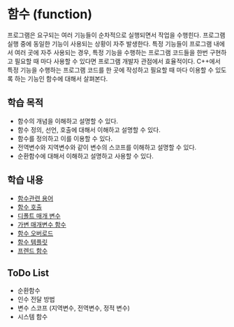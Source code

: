 # 함수 (function)

프로그램은 요구되는 여러 기능들이 순차적으로 실행되면서 작업을 수행힌다. 프로그램 실행 중에 동일한 기능이 사용되는 상황이 자주 발생한다. 특정 기능들이 프로그램 내에서 여러 곳에 자주 사용되는 경우, 특정 기능을 수행하는 프로그램 코드들을 한번 구현하고 필요할 때 마다 사용할 수 있다면 프로그램 개발자 관점에서 효율적이다. C++에서 특정 기능을 수행하는 프로그램 코드를 한 곳에 작성하고 필요할 때 마다 이용할 수 있도록 하는 기능인 함수에 대해서 살펴본다.

## 학습 목적

* 함수의 개념을 이해하고 설명할 수 있다.
* 함수 정의, 선언, 호출에 대해서 이해하고 설명할 수 있다. 
* 함수를 정의하고 이를 이용할 수 있다.
* 전역변수와 지역변수와 같이 변수의 스코프를 이해하고 설명할 수 있다. 
* 순환함수에 대해서 이해하고 설명하고 사용할 수 있다. 



## 학습 내용

* [함수관련 용어](./Concept.md)
* [함수 호출](./functionCall.md)
* [디폴트 매개 변수](./defaultArgumentr.md)
* [가변 매개변수 함수](./variadic.md)
* [함수 오버로드](./overload.md)
* [함수 템플릿](../Template/functionTemplate.md)
* [프렌드 함수](../friend_function_class.md)


## ToDo List
* 순환함수 
* 인수 전달 방법
* 변수 스코프 (지역변수, 전역변수, 정적 변수)
* 시스템 함수 
